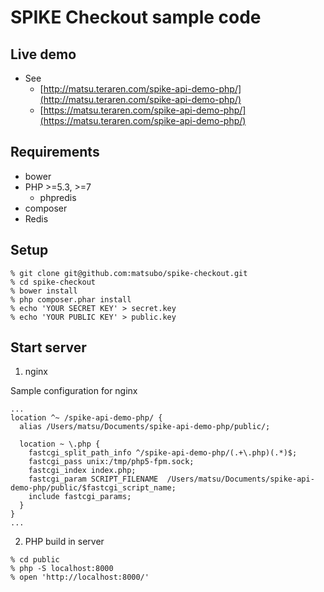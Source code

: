 SPIKE Checkout sample code
==============================


Live demo
------------------

- See
  - [http://matsu.teraren.com/spike-api-demo-php/](http://matsu.teraren.com/spike-api-demo-php/)
  - [https://matsu.teraren.com/spike-api-demo-php/](https://matsu.teraren.com/spike-api-demo-php/)


Requirements
------------------
- bower
- PHP >=5.3, >=7
  - phpredis
- composer
- Redis


Setup
-------------------

```
% git clone git@github.com:matsubo/spike-checkout.git
% cd spike-checkout
% bower install
% php composer.phar install
% echo 'YOUR SECRET KEY' > secret.key
% echo 'YOUR PUBLIC KEY' > public.key
```


Start server
---


1. nginx

Sample configuration for nginx

```
...
location ^~ /spike-api-demo-php/ {
  alias /Users/matsu/Documents/spike-api-demo-php/public/;

  location ~ \.php {
    fastcgi_split_path_info ^/spike-api-demo-php/(.+\.php)(.*)$;
    fastcgi_pass unix:/tmp/php5-fpm.sock;
    fastcgi_index index.php;
    fastcgi_param SCRIPT_FILENAME  /Users/matsu/Documents/spike-api-demo-php/public/$fastcgi_script_name;
    include fastcgi_params;
  }
}
...
```


2. PHP build in server


```
% cd public
% php -S localhost:8000
% open 'http://localhost:8000/'
```
